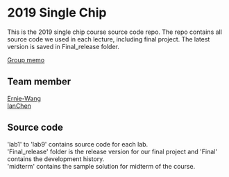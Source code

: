 2019 Single Chip
==

This is the 2019 single chip course source code repo. The repo contains all source code we used in each lecture, including final project. The latest version is saved in Final_release folder.

[Group memo](https://hackmd.io/XU-IwnTwS0K5qt6vmiADUg)

## Team member
[Ernie-Wang](https://github.com/Ernie-Wang)  
[IanChen](https://github.com/IanChen5273)

## Source code

'lab1' to 'lab9' contains source code for each lab.  
'Final_release' folder is the release version for our final project and 'Final' contains the development history.  
'midterm' contains the sample solution for midterm of the course.
